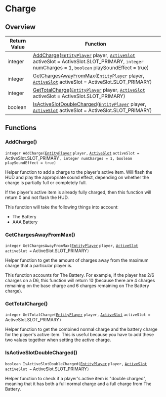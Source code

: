 # Charge

## Overview

| Return Value | Function                                                                                                                                                                                                                                                                                                |
| ------------ | ------------------------------------------------------------------------------------------------------------------------------------------------------------------------------------------------------------------------------------------------------------------------------------------------------- |
| integer      | [AddCharge](charge.md#addcharge)([`EntityPlayer`](https://wofsauge.github.io/IsaacDocs/rep/EntityPlayer.html) player, [`ActiveSlot`](https://wofsauge.github.io/IsaacDocs/rep/enums/ActiveSlot.html) activeSlot = ActiveSlot.SLOT\_PRIMARY, `integer` numCharges = 1, `boolean` playSoundEffect = true) |
| integer      | [GetChargesAwayFromMax](charge.md#getchargesawayfrommax)([`EntityPlayer`](https://wofsauge.github.io/IsaacDocs/rep/EntityPlayer.html) player, [`ActiveSlot`](https://wofsauge.github.io/IsaacDocs/rep/enums/ActiveSlot.html) activeSlot = ActiveSlot.SLOT\_PRIMARY)                                     |
| integer      | [GetTotalCharge](charge.md#gettotalcharge)([`EntityPlayer`](https://wofsauge.github.io/IsaacDocs/rep/EntityPlayer.html) player, [`ActiveSlot`](https://wofsauge.github.io/IsaacDocs/rep/enums/ActiveSlot.html) activeSlot = ActiveSlot.SLOT\_PRIMARY)                                                   |
| boolean      | [IsActiveSlotDoubleCharged](charge.md#isactiveslotdoublecharged)([`EntityPlayer`](https://wofsauge.github.io/IsaacDocs/rep/EntityPlayer.html) player, [`ActiveSlot`](https://wofsauge.github.io/IsaacDocs/rep/enums/ActiveSlot.html) activeSlot = ActiveSlot.SLOT\_PRIMARY)                             |

## Functions

### AddCharge()

`integer AddCharge(`[`EntityPlayer`](https://wofsauge.github.io/IsaacDocs/rep/EntityPlayer.html) `player,` [`ActiveSlot`](https://wofsauge.github.io/IsaacDocs/rep/enums/ActiveSlot.html) `activeSlot =` ActiveSlot.SLOT\_PRIMARY`, integer numCharges = 1, boolean playSoundEffect = true)`

Helper function to add a charge to the player's active item. Will flash the HUD and play the appropriate sound effect, depending on whether the charge is partially full or completely full.

If the player's active item is already fully charged, then this function will return 0 and not flash the HUD.

This function will take the following things into account:

* The Battery
* AAA Battery

### GetChargesAwayFromMax()

`integer GetChargesAwayFromMax(`[`EntityPlayer`](https://wofsauge.github.io/IsaacDocs/rep/EntityPlayer.html) `player,` [`ActiveSlot`](https://wofsauge.github.io/IsaacDocs/rep/enums/ActiveSlot.html) `activeSlot =` ActiveSlot.SLOT\_PRIMARY`)`

Helper function to get the amount of charges away from the maximum charge that a particular player is.

This function accounts for The Battery. For example, if the player has 2/6 charges on a D6, this function will return 10 (because there are 4 charges remaining on the base charge and 6 charges remaining on The Battery charge).

### GetTotalCharge()

`integer GetTotalCharge(`[`EntityPlayer`](https://wofsauge.github.io/IsaacDocs/rep/EntityPlayer.html) `player,` [`ActiveSlot`](https://wofsauge.github.io/IsaacDocs/rep/enums/ActiveSlot.html) `activeSlot =` ActiveSlot.SLOT\_PRIMARY`)`

Helper function to get the combined normal charge and the battery charge for the player's active item. This is useful because you have to add these two values together when setting the active charge.

### IsActiveSlotDoubleCharged()

`boolean IsActiveSlotDoubleCharged(`[`EntityPlayer`](https://wofsauge.github.io/IsaacDocs/rep/EntityPlayer.html) `player,` [`ActiveSlot`](https://wofsauge.github.io/IsaacDocs/rep/enums/ActiveSlot.html) `activeSlot =` ActiveSlot.SLOT\_PRIMARY`)`

Helper function to check if a player's active item is "double charged", meaning that it has both a full normal charge and a full charge from The Battery.
